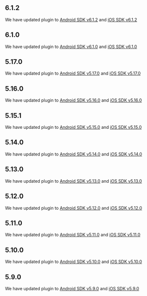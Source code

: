 ## 6.1.2

We have updated plugin to [Android SDK v6.1.2](https://github.com/BlinkID/blinkid-android/releases/tag/v6.1.2) and [iOS SDK v6.1.2](https://github.com/BlinkID/blinkid-ios/releases/tag/v6.1.2)

## 6.1.0

We have updated plugin to [Android SDK v6.1.0](https://github.com/BlinkID/blinkid-android/releases/tag/v6.1.0) and [iOS SDK v6.1.0](https://github.com/BlinkID/blinkid-ios/releases/tag/v6.1.0)

## 5.17.0

We have updated plugin to [Android SDK v5.17.0](https://github.com/BlinkID/blinkid-android/releases/tag/v5.17.0) and [iOS SDK v5.17.0](https://github.com/BlinkID/blinkid-ios/releases/tag/v5.17.0)

## 5.16.0

We have updated plugin to [Android SDK v5.16.0](https://github.com/BlinkID/blinkid-android/releases/tag/v5.16.0) and [iOS SDK v5.16.0](https://github.com/BlinkID/blinkid-ios/releases/tag/v5.16.0)

## 5.15.1

We have updated plugin to [Android SDK v5.15.0](https://github.com/BlinkID/blinkid-android/releases/tag/v5.15.0) and [iOS SDK v5.15.0](https://github.com/BlinkID/blinkid-ios/releases/tag/v5.15.0)

## 5.14.0

We have updated plugin to [Android SDK v5.14.0](https://github.com/BlinkID/blinkid-android/releases/tag/v5.14.0) and [iOS SDK v5.14.0](https://github.com/BlinkID/blinkid-ios/releases/tag/v5.14.0)

## 5.13.0

We have updated plugin to [Android SDK v5.13.0](https://github.com/BlinkID/blinkid-android/releases/tag/v5.13.0) and [iOS SDK v5.13.0](https://github.com/BlinkID/blinkid-ios/releases/tag/v5.13.0)

## 5.12.0

We have updated plugin to [Android SDK v5.12.0](https://github.com/BlinkID/blinkid-android/releases/tag/v5.12.0) and [iOS SDK v5.12.0](https://github.com/BlinkID/blinkid-ios/releases/tag/v5.12.0)

## 5.11.0

We have updated plugin to [Android SDK v5.11.0](https://github.com/BlinkID/blinkid-android/releases/tag/v5.11.0) and [iOS SDK v5.11.0](https://github.com/BlinkID/blinkid-ios/releases/tag/v5.11.0)

## 5.10.0

We have updated plugin to [Android SDK v5.10.0](https://github.com/BlinkID/blinkid-android/releases/tag/v5.10.0) and [iOS SDK v5.10.0](https://github.com/BlinkID/blinkid-ios/releases/tag/v5.10.0)

## 5.9.0

We have updated plugin to [Android SDK v5.9.0](https://github.com/BlinkID/blinkid-android/releases/tag/v5.9.0) and [iOS SDK v5.9.0](https://github.com/BlinkID/blinkid-ios/releases/tag/v5.9.0)
